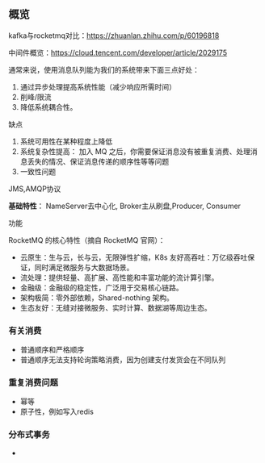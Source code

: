 ## 概览
kafka与rocketmq对比：https://zhuanlan.zhihu.com/p/60196818

中间件概览：https://cloud.tencent.com/developer/article/2029175

通常来说，使用消息队列能为我们的系统带来下面三点好处：
1. 通过异步处理提高系统性能（减少响应所需时间）
2. 削峰/限流
3. 降低系统耦合性。

缺点
1.  系统可用性在某种程度上降低
2. 系统复杂性提高： 加入 MQ 之后，你需要保证消息没有被重复消费、处理消息丢失的情况、保证消息传递的顺序性等等问题
3. 一致性问题

JMS,AMQP协议

**基础特性**： NameServer去中心化, Broker主从刷盘,Producer, Consumer

功能
>

RocketMQ 的核心特性（摘自 RocketMQ 官网）：
- 云原生：生与云，长与云，无限弹性扩缩，K8s 友好高吞吐：万亿级吞吐保证，同时满足微服务与大数据场景。
- 流处理：提供轻量、高扩展、高性能和丰富功能的流计算引擎。
- 金融级：金融级的稳定性，广泛用于交易核心链路。
- 架构极简：零外部依赖，Shared-nothing 架构。
- 生态友好：无缝对接微服务、实时计算、数据湖等周边生态。



### 有关消费
- 普通顺序和严格顺序
- 普通顺序无法支持轮询策略消费，因为创建支付发货会在不同队列
### 重复消费问题
- 幂等
- 原子性，例如写入redis

### 分布式事务
- 